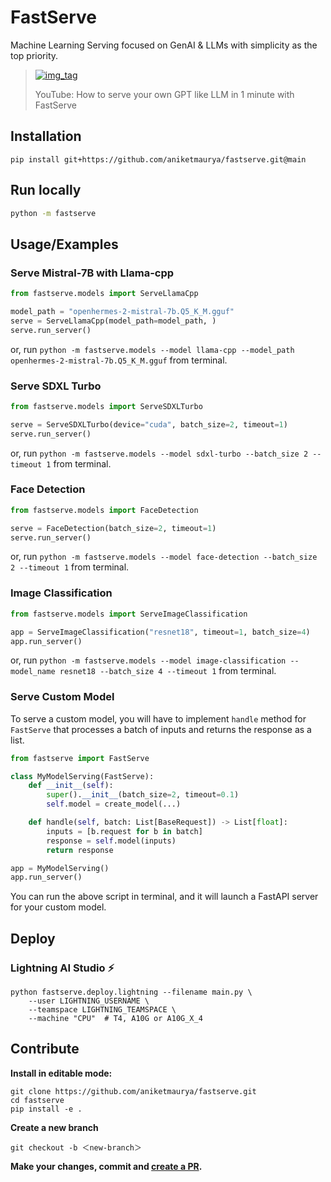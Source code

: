 # FastServe

Machine Learning Serving focused on GenAI & LLMs with simplicity as the top priority.

> [![img_tag](https://img.youtube.com/vi/GfcmyfPB9qY/0.jpg)](https://www.youtube.com/watch?v=GfcmyfPB9qY)
>
> YouTube: How to serve your own GPT like LLM in 1 minute with FastServe



## Installation
```shell
pip install git+https://github.com/aniketmaurya/fastserve.git@main
```

## Run locally

```bash
python -m fastserve
```

## Usage/Examples

### Serve Mistral-7B with Llama-cpp

```python
from fastserve.models import ServeLlamaCpp

model_path = "openhermes-2-mistral-7b.Q5_K_M.gguf"
serve = ServeLlamaCpp(model_path=model_path, )
serve.run_server()
```

or, run `python -m fastserve.models --model llama-cpp --model_path openhermes-2-mistral-7b.Q5_K_M.gguf` from terminal.

### Serve SDXL Turbo

```python
from fastserve.models import ServeSDXLTurbo

serve = ServeSDXLTurbo(device="cuda", batch_size=2, timeout=1)
serve.run_server()
```

or, run `python -m fastserve.models --model sdxl-turbo --batch_size 2 --timeout 1` from terminal.

### Face  Detection

```python
from fastserve.models import FaceDetection

serve = FaceDetection(batch_size=2, timeout=1)
serve.run_server()
```

or, run `python -m fastserve.models --model face-detection --batch_size 2 --timeout 1` from terminal.


### Image Classification

```python
from fastserve.models import ServeImageClassification

app = ServeImageClassification("resnet18", timeout=1, batch_size=4)
app.run_server()
```

or, run `python -m fastserve.models --model image-classification --model_name resnet18 --batch_size 4 --timeout 1` from terminal.


### Serve Custom Model

To serve a custom model, you will have to implement `handle` method for `FastServe` that processes a batch of inputs and
returns the response as a list.

```python
from fastserve import FastServe

class MyModelServing(FastServe):
    def __init__(self):
        super().__init__(batch_size=2, timeout=0.1)
        self.model = create_model(...)

    def handle(self, batch: List[BaseRequest]) -> List[float]:
        inputs = [b.request for b in batch]
        response = self.model(inputs)
        return response

app = MyModelServing()
app.run_server()
```

You can run the above script in terminal, and it will launch a FastAPI server for your custom model.


## Deploy

### Lightning AI Studio ⚡️

```shell
python fastserve.deploy.lightning --filename main.py \
    --user LIGHTNING_USERNAME \
    --teamspace LIGHTNING_TEAMSPACE \
    --machine "CPU"  # T4, A10G or A10G_X_4
```

## Contribute

**Install in editable mode:**
```shell
git clone https://github.com/aniketmaurya/fastserve.git
cd fastserve
pip install -e .
```

**Create a new branch**
```shell
git checkout -b ＜new-branch＞
```

**Make your changes, commit and [create a PR](https://github.com/aniketmaurya/fastserve/compare).**


<!-- ## FAQ

#### Question 1

Answer 1

#### Question 2

Answer 2 -->
